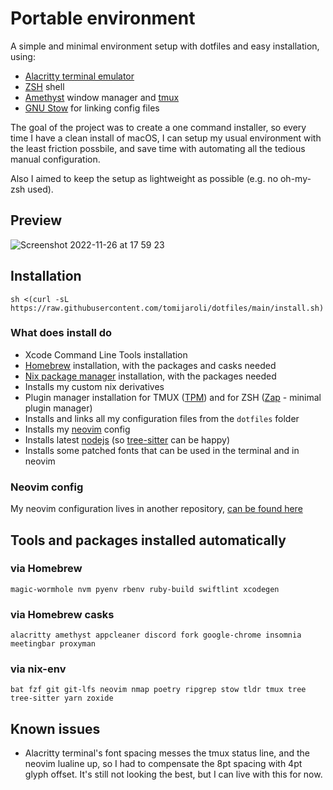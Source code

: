 # Portable environment

A simple and minimal environment setup with dotfiles and easy installation, using:

- [Alacritty terminal emulator](https://github.com/alacritty/alacritty)
- [ZSH](https://www.zsh.org/) shell
- [Amethyst](https://ianyh.com/amethyst/) window manager and [tmux](https://github.com/tmux/tmux)
- [GNU Stow](https://www.gnu.org/software/stow/) for linking config files

The goal of the project was to create a one command installer, so every time I have a clean install of macOS, I can setup my usual environment with the least friction possbile, and save time with automating all the tedious manual configuration.

Also I aimed to keep the setup as lightweight as possible (e.g. no oh-my-zsh used).

## Preview

![Screenshot 2022-11-26 at 17 59 23](https://user-images.githubusercontent.com/3617451/204097683-cd667925-a3f5-4dda-a18b-6aaa4f1477c6.jpg)

## Installation

```
sh <(curl -sL https://raw.githubusercontent.com/tomijaroli/dotfiles/main/install.sh)
```

### What does install do

- Xcode Command Line Tools installation
- [Homebrew](https://brew.sh/) installation, with the packages and casks needed
- [Nix package manager](https://nixos.org/) installation, with the packages needed
- Installs my custom nix derivatives
- Plugin manager installation for TMUX ([TPM](https://github.com/tmux-plugins/tpm)) and for ZSH ([Zap](https://github.com/zap-zsh/zap) - minimal plugin manager)
- Installs and links all my configuration files from the `dotfiles` folder
- Installs my [neovim](https://neovim.io/) config
- Installs latest [nodejs](https://nodejs.org/en/) (so [tree-sitter](https://github.com/tree-sitter/tree-sitter) can be happy)
- Installs some patched fonts that can be used in the terminal and in neovim

### Neovim config

My neovim configuration lives in another repository, [can be found here](https://github.com/tomijaroli/nvim-config)

## Tools and packages installed automatically

### via Homebrew

```
magic-wormhole nvm pyenv rbenv ruby-build swiftlint xcodegen
```

### via Homebrew casks

```
alacritty amethyst appcleaner discord fork google-chrome insomnia meetingbar proxyman
```

### via nix-env

```
bat fzf git git-lfs neovim nmap poetry ripgrep stow tldr tmux tree tree-sitter yarn zoxide
```

## Known issues

- Alacritty terminal's font spacing messes the tmux status line, and the neovim lualine up, so I had to compensate the 8pt spacing with 4pt glyph offset. It's still not looking the best, but I can live with this for now.
